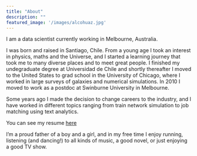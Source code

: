 ```yaml
---
title: "About"
description: ""
featured_image: '/images/alcohuaz.jpg'
---
```


I am a data scientist currently working in Melbourne, Australia. 

I was born and raised in Santiago, Chile. From a young age I took an interest in physics, maths and the Universe, 
and I started a learning journey that took me to many diverse places and to meet great people. 
I finished my undegraduate degree at Universidad de Chile and shortly thereafter 
I moved to the United States to grad school in the University of Chicago, where I worked
in large surveys of galaxies and numerical simulations. In 2010 I moved to work as a postdoc at Swinburne 
University in Melbourne.

Some years ago I made the decision to change careers to the industry, and I have worked in different 
topics ranging from train network simulation to job matching using text analytics.

You can see my resume [here](/data/felipe_resume_q_jan19.pdf) 

I’m a proud father of a boy and a girl,
and in my free time I enjoy running, listening (and dancing!) to all kinds of music, a good novel,
or just enjoying a good TV show.





